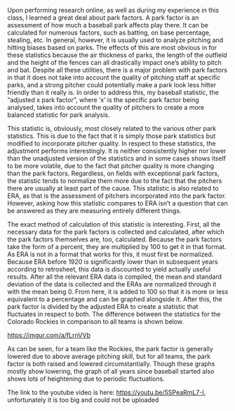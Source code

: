 Upon performing research online, as well as during my experience in this class, I learned a great deal about park factors. A park factor is an assessment of how much a baseball park affects play there. It can be calculated for numerous factors, such as batting, on base percentage, stealing, etc. In general, however, it is usually used to analyze pitching and hitting biases based on parks. The effects of this are most obvious in for these statistics because the air thickness of parks, the length of the outfield and the height of the fences can all drastically impact one’s ability to pitch and bat. Despite all these utilities, there is a major problem with park factors in that it does not take into account the quality of pitching staff at specific parks, and a strong pitcher could potentially make a park look less hitter friendly than it really is. In order to address this, my baseball statistic, the “adjusted x park factor”, where ‘x’ is the specific park factor being analysed, takes into account the quality of pitchers to create a more balanced statistic for park analysis.

This statistic is, obviously, most closely related to the various other park statistics. This is due to the fact that it is simply those park statistics but modified to incorporate pitcher quality. In respect to these statistics, the adjustment performs interestingly. It is neither consistently higher nor lower than the unadjusted version of the statistics and in some cases shows itself to be more volatile, due to the fact that pitcher quality is more changing than the park factors. Regardless, on fields with exceptional park factors, the statistic tends to normalize them more due to the fact that the pitchers there are usually at least part of the cause. This statistic is also related to ERA, as that is the assessment of pitchers incorporated into the park factor. However, asking how this statistic compares to ERA isn’t a question that can be answered as they are measuring entirely different things.

The exact method of calculation of this statistic is interesting. First, all the necessary data for the park factors is collected and calculated, after which the park factors themselves are, too, calculated. Because the park factors take the form of a percent, they are multiplied by 100 to get it in that format. As ERA is not in a format that works for this, it must first be normalized. Because ERA before 1920 is significantly lower than in subsequent years according to retrosheet, this data is discounted to yield actually useful results. After all the relevant ERA data is compiled, the mean and standard deviation of the data is collected and the ERAs are normalized through it with the mean being 0. From here, it is added to 100 so that it is more or less equivalent to a percentage and can be graphed alongside it. After this, the park factor is divided by the adjusted ERA to create a statistic that fluctuates in respect to both. The difference between the statistics for the Colorado Rockies in comparison to all teams is shown below.

https://imgur.com/a/fLrnVVb

As can be seen, for a team like the Rockies, the park factor is generally lowered due to above average pitching skill, but for all teams, the park factor is both raised and lowered circumstantially. Though these graphs mostly show lowering, the graph of all years since baseball started also shows lots of heightening due to periodic fluctuations.

The link to the youtube video is here: https://youtu.be/5SPeaRmL7-I, unfortunately it is too big and could not be uploaded
